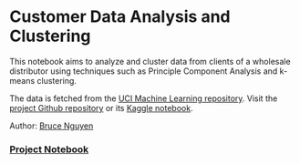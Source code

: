 # Customer Data Analysis and Clustering

This notebook aims to analyze and cluster data from clients of a wholesale distributor using techniques such as Principle Component Analysis and k-means clustering.

The data is fetched from the [UCI Machine Learning repository](https://archive.ics.uci.edu/ml/datasets/wholesale+customers). Visit the [project Github repository](https://github.com/quan-possible/segmentation) or its [Kaggle notebook](https://www.kaggle.com/quanpossible/segmentation).

Author: [Bruce Nguyen](https://github.com/quan-possible)

### [Project Notebook](https://quan-possible.github.io/segmentation/docs/final)
